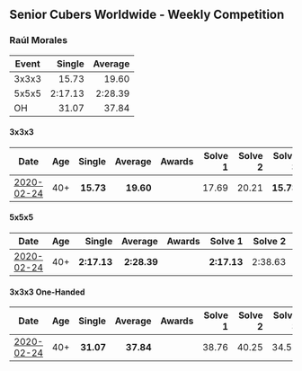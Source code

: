 ## Senior Cubers Worldwide - Weekly Competition
### Raúl Morales

| Event | Single | Average |
| -- | --: | --: |
| 3x3x3 | 15.73 | 19.60 |
| 5x5x5 | 2:17.13 | 2:28.39 |
| OH | 31.07 | 37.84 |

#### 3x3x3

| Date | Age | Single | Average | Awards | Solve 1 | Solve 2 | Solve 3 | Solve 4 | Solve 5 | Video |
| :--: | :--: | --: | --: | :--: | --: | --: | --: | --: | --: | :-- |
| [2020-02-24](../3x3x3/2020-02-24.md) | 40+ | **15.73** | **19.60** |  | 17.69 | 20.21 | **15.73** | 20.89 | 21.97 | |


#### 5x5x5

| Date | Age | Single | Average | Awards | Solve 1 | Solve 2 | Solve 3 | Solve 4 | Solve 5 | Video |
| :--: | :--: | --: | --: | :--: | --: | --: | --: | --: | --: | :-- |
| [2020-02-24](../5x5x5/2020-02-24.md) | 40+ | **2:17.13** | **2:28.39** |  | **2:17.13** | 2:38.63 | 2:27.02 | 2:35.98 | 2:20.96 | |


#### 3x3x3 One-Handed

| Date | Age | Single | Average | Awards | Solve 1 | Solve 2 | Solve 3 | Solve 4 | Solve 5 | Video |
| :--: | :--: | --: | --: | :--: | --: | --: | --: | --: | --: | :-- |
| [2020-02-24](../oh/2020-02-24.md) | 40+ | **31.07** | **37.84** |  | 38.76 | 40.25 | 34.51 | DNF | **31.07** | |


<!-- Global site tag (gtag.js) - Google Analytics -->
<script async src="https://www.googletagmanager.com/gtag/js?id=UA-86348435-3"></script>
<script>window.dataLayer = window.dataLayer || []; function gtag() {dataLayer.push(arguments);} gtag('js', new Date()); gtag('config', 'UA-86348435-3');</script>
